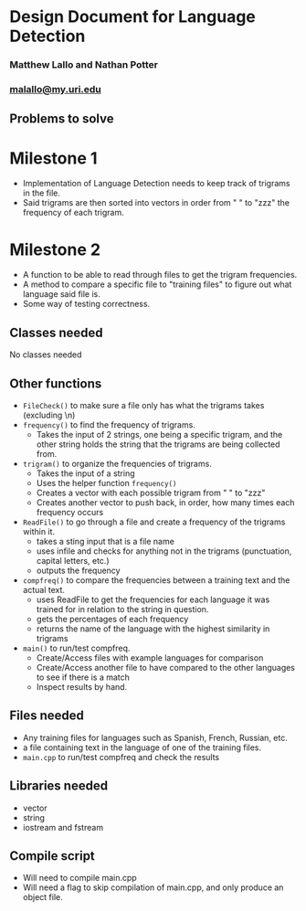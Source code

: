 # Design Document for Language Detection
### Matthew Lallo and Nathan Potter
### malallo@my.uri.edu

## Problems to solve

# Milestone 1
- Implementation of Language Detection needs to keep track of trigrams in the file.
- Said trigrams are then sorted into vectors in order from "   " to "zzz" the frequency of each trigram.

# Milestone 2
- A function to be able to read through files to get the trigram frequencies.
- A method to compare a specific file to "training files" to figure out what language said file is.
- Some way of testing correctness.

## Classes needed

 No classes needed

## Other functions
- `FileCheck()` to make sure a file only has what the trigrams takes (excluding \n)
- `frequency()` to find the frequency of trigrams.
  - Takes the input of 2 strings, one being a specific trigram, and the other string holds the string that the trigrams are being collected from.
- `trigram()` to organize the frequencies of trigrams.
  - Takes the input of a string
  - Uses the helper function `frequency()`
  - Creates a vector with each possible trigram from "   " to "zzz"
  - Creates another vector to push back, in order, how many times each frequency occurs
- `ReadFile()` to go through a file and create a frequency of the trigrams within it.
  - takes a sting input that is a file name
  - uses infile and checks for anything not in the trigrams (punctuation, capital letters, etc.)
  - outputs the frequency
- `compfreq()` to compare the frequencies between a training text and the actual text.
  - uses ReadFile to get the frequencies for each language it was trained for in relation to the string in question.
  - gets the percentages of each frequency
  - returns the name of the language with the highest similarity in trigrams
- `main()` to run/test compfreq.
	- Create/Access files with example languages for comparison
	- Create/Access another file to have compared to the other languages to see if there is a match
	- Inspect results by hand.

## Files needed

- Any training files for languages such as Spanish, French, Russian, etc.
- a file containing text in the language of one of the training files.
- `main.cpp` to run/test compfreq and check the results

## Libraries needed

- vector
- string
- iostream and fstream

## Compile script

- Will need to compile main.cpp
- Will need a flag to skip compilation of main.cpp, and only produce an object file.
